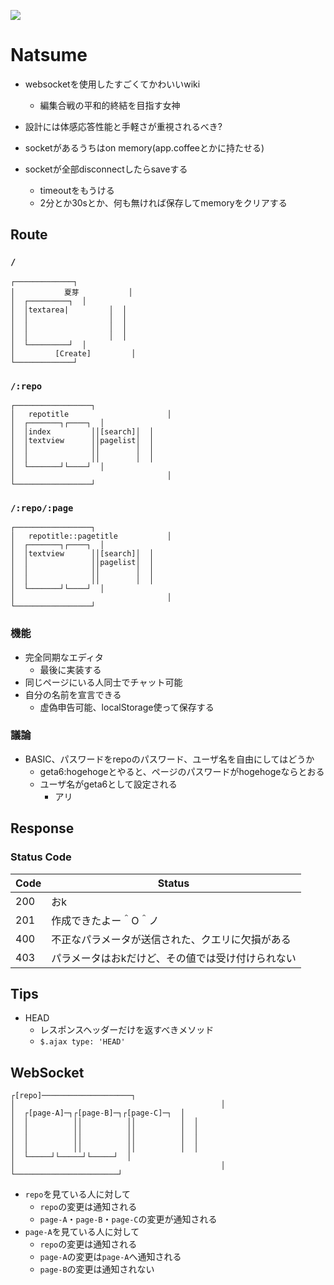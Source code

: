 
![](https://raw.github.com/geta6/natsume/master/public/img/natsume.jpg)

# Natsume

* websocketを使用したすごくてかわいいwiki
  * 編集合戦の平和的終結を目指す女神
* 設計には体感応答性能と手軽さが重視されるべき?

* socketがあるうちはon memory(app.coffeeとかに持たせる)
* socketが全部disconnectしたらsaveする
  * timeoutをもうける
  * 2分とか30sとか、何も無ければ保存してmemoryをクリアする

## Route

### `/`

    ┌─────────────┐
    │           夏芽           │
    │  ┌─────────┐  │
    │  │textarea|         │  │
    │  │                  │  │
    │  │                  │  │
    │  │                  │  │
    │  └─────────┘  │
    │         [Create]         │
    └─────────────┘


### `/:repo`

    ┌─────────────────┐
    │   repotitle                      │
    │  ┌───────┐┌────┐  │
    │  │index         ││[search]│  │
    │  │textview      ││pagelist│  │
    │  │              ││        │  │
    │  │              ││        │  │
    │  └───────┘└────┘  │
    │                                  │
    └─────────────────┘

### `/:repo/:page`

    ┌─────────────────┐
    │   repotitle::pagetitle           │
    │  ┌───────┐┌────┐  │
    │  │textview      ││[search]│  │
    │  │              ││pagelist│  │
    │  │              ││        │  │
    │  │              ││        │  │
    │  └───────┘└────┘  │
    │                                  │
    └─────────────────┘


### 機能

* 完全同期なエディタ
  * 最後に実装する
* 同じページにいる人同士でチャット可能
* 自分の名前を宣言できる
  * 虚偽申告可能、localStorage使って保存する

### 議論

* BASIC、パスワードをrepoのパスワード、ユーザ名を自由にしてはどうか
  * geta6:hogehogeとやると、ページのパスワードがhogehogeならとおる
  * ユーザ名がgeta6として設定される
    * アリ


## Response

### Status Code

Code | Status
-----|--------
200  | おk
201  | 作成できたよー＾O＾ノ
400  | 不正なパラメータが送信された、クエリに欠損がある
403  | パラメータはおkだけど、その値では受け付けられない


## Tips

* HEAD
  * レスポンスヘッダーだけを返すべきメソッド
  * `$.ajax type: 'HEAD'`


## WebSocket

    ┌[repo]────────────────────┐
    │                                              │
    │  ┌[page-A]─┐┌[page-B]─┐┌[page-C]─┐  │
    │  │          ││          ││          │  │
    │  │          ││          ││          │  │
    │  │          ││          ││          │  │
    │  │          ││          ││          │  │
    │  └─────┘└─────┘└─────┘  │
    │                                              │
    └───────────────────────┘

* `repo`を見ている人に対して
  * `repo`の変更は通知される
  * `page-A`・`page-B`・`page-C`の変更が通知される
* `page-A`を見ている人に対して
  * `repo`の変更は通知される
  * `page-A`の変更は`page-A`へ通知される
  * `page-B`の変更は通知されない
